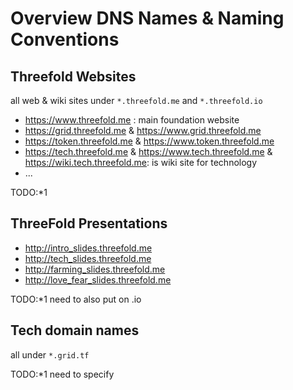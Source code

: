 

# Overview DNS Names & Naming Conventions

## Threefold Websites

all web & wiki sites under ```*.threefold.me``` and ```*.threefold.io```

- https://www.threefold.me : main foundation website
- https://grid.threefold.me &  https://www.grid.threefold.me
- https://token.threefold.me &  https://www.token.threefold.me
- https://tech.threefold.me & https://www.tech.threefold.me & https://wiki.tech.threefold.me: is wiki site for technology
- ...

TODO:*1 

## ThreeFold Presentations

- http://intro_slides.threefold.me
- http://tech_slides.threefold.me
- http://farming_slides.threefold.me
- http://love_fear_slides.threefold.me

TODO:*1 need to also put on .io

## Tech domain names

all under ```*.grid.tf```

TODO:*1 need to specify

